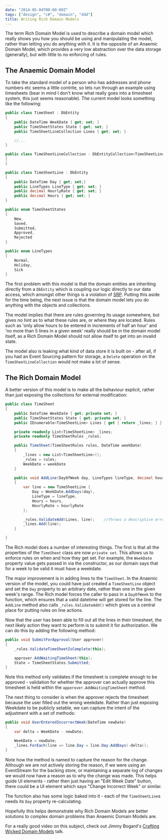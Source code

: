 ```yaml
---
date: "2014-05-04T00:00:00Z"
tags: ["design", "c#", "domain", "ddd"]
title: Writing Rich Domain Models
---
```


The term Rich Domain Model is used to describe a domain model which really shows you how you should be using and manipulating the model, rather than letting you do anything with it.  It is the opposite of an Anaemic Domain Model, which provides a very low abstraction over the data storage (generally), but with little to no enforcing of rules.

## The Anaemic Domain Model

To take the standard model of a person who has addresses and phone numbers etc seems a little contrite, so lets run through an example using timesheets (bear in mind I don't know what really goes into a timesheet system, this just seems reasonable).  The current model looks something like the following:

```csharp
public class TimeSheet : DbEntity
{
	public DateTime WeekDate { get; set; }
	public TimeSheetStates State { get; set; }
	public TimeSheetLineCollection Lines { get; set; }

	//...
}

public class TimeSheetLineCollection : DbEntityCollection<TimeSheetLine>
{
}

public class TimeSheetLine : DbEntity
{
	public DateTime Day { get; set;}
	public LineTypes LineType { get; set; }
	public decimal HourlyRate { get; set; }
	public decimal Hours { get; set; }
}

public enum TimeSheetStates
{
	New,
	Saved,
	Submitted,
	Approved,
	Rejected
}

public enum LineTypes
{
	Normal,
	Holiday,
	Sick
}
```

The first problem with this model is that the domain entities are inheriting directly from a `DbEntity` which is coupling our logic directly to our data access, which amongst other things is a violation of [SRP][blog-solid-srp].  Putting this aside for the time being, the next issue is that the domain model lets you do anything with the objects and collections.

The model implies that there are rules governing its usage somewhere, but gives no hint as to what these rules are, or where they are located.  Rules such as 'only allow hours to be entered in increments of half an hour' and 'no more than 5 lines in a given week' really should be in the domain model itself, as a Rich Domain Model should not allow itself to get into an invalid state.

The model also is leaking what kind of data store it is built on - after all, if you had an Event Sourcing pattern for storage, a `Delete` operation on the `TimeSheetLineCollection` would not make a lot of sense.

## The Rich Domain Model

A better version of this model is to make all the behaviour explicit, rather than just exposing the collections for external modification:

```csharp
public class TimeSheet
{
	public DateTime WeekDate { get; private set; }
	public TimeSheetStates State { get; private set; }
	public IEnumerable<TimeSheetLine> Lines { get { return _lines; } }

	private readonly List<TimeSheetLine> _lines;
	private readonly TimeSheetRules _rules;

	public TimeSheet(TimeSheetRules rules, DateTime weekDate)
	{
		_lines = new List<TimeSheetLine>();
		_rules = rules;
		WeekDate = weekDate
	}

	public void AddLine(DayOfWeek day, LineTypes lineType, decimal hours, decimal hourlyRate)
	{
		var line = new TimeSheetLine {
			Day = WeekDate.AddDays(day),
			LineType = lineType,
			Hours = hours,
			HourlyRate = hourlyRate
		};

		_rules.ValidateAdd(Lines, line);	//throws a descriptive error message if you can't do add.
		_lines.Add(line);
	}

}
```

The Rich model does a number of interesting things.  The first is that all the properties of the `TimeSheet` class are now `private set`.  This allows us to enforce rules on when and how they get set.  For example, the `WeekDate` property value gets passed in via the constructor, as our domain says that for a week to be valid it must have a weekdate.

The major improvement is in adding lines to the `TimeSheet`.  In the Anaemic version of the model, you could have just created a `TimeSheetLine` object and set the `Day` property to an arbitrary date, rather than one in the given week's range.  The Rich model forces the caller to pass in a `DayOfWeek` to the function, which ensures that a valid datetime will get stored for the line.  The `AddLine` method also calls `_rules.ValidateAdd()` which gives us a central place for putting rules on line actions.

Now that the user has been able to fill out all the lines in their timesheet, the next likely action they want to perform is to submit it for authorization.  We can do this by adding the following method:

```csharp
public void SubmitForApproval(User approver)
{
	_rules.ValidateTimeSheetIsComplete(this);

	approver.AddWaitingTimeSheet(this);
	State = TimeSheetStates.Submitted;
}
```

Note this method only validates if the timesheet is complete enough to be approved - validation for whether the approver can actually approve this timesheet is held within the `apperover.AddWaitingTimeSheet` method.

The next thing to consider is when the approver rejects the timesheet because the user filled out the wrong weekdate.  Rather than just exposing Weekdate to be publicly setable, we can capture the intent of the adjustment with a set of methods:

```csharp
public void UserEnteredIncorrectWeek(DateTime newDate)
{
	var delta = WeekDate - newDate;

	WeekDate = newDate;
	_lines.ForEach(line => line.Day = line.Day.AddDays(-delta));
}
```

Note how the method is named to capture the reason for the change.  Although we are not actively storing the reason, if we were using an EventStream for the backing store, or maintaining a separate log of changes we would now have a reason as to why the change was made.  This helps guide UI elements - rather then just having an "Edit Week Date" button, there could be a UI element which says "Change Incorrect Week" or similar.

The function also has some logic baked into it - each of the `TimeSheetLine`s needs its `Day` property re-calculating.

Hopefully this helps demonstrate why Rich Domain Models are better solutions to complex domain problems than Anaemic Domain Models are.

For a really good video on this subject, check out Jimmy Bogard's [Crafting Wicked Domain Models][wicked-domains] talk.

[blog-solid-srp]: http://andydote.co.uk/solid-principles-srp
[wicked-domains]: http://vimeo.com/43598193
